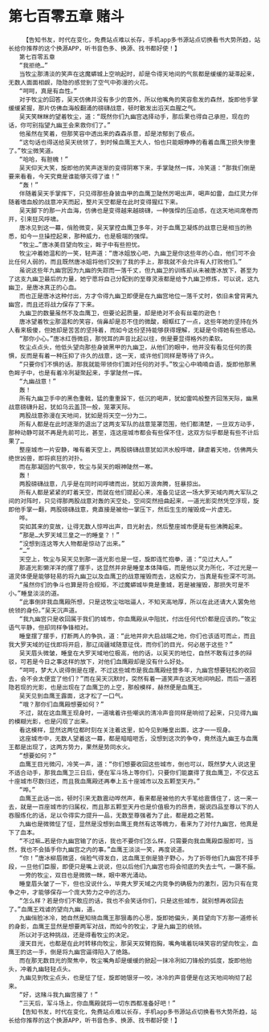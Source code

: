 # 第七百零五章 赌斗
        【告知书友，时代在变化，免费站点难以长存，手机app多书源站点切换看书大势所趋，站长给你推荐的这个换源APP，听书音色多、换源、找书都好使！】
       第七百零五章
       “我拒绝…”
       当牧尘那清淡的笑声在这魔蟒城上空响起时，却是令得天地间的气氛都是缓缓的凝滞起来，无数人面面相觑，隐隐的感觉到了空气中弥漫的火花。
       “呵呵，真是有血性。”
       对于牧尘的回答，吴天仿佛并没有多少的意外，所以他嘴角的笑容愈发的森然，旋即他手掌缓缓紧握，那片仿佛血海般翻涌的磅礴战意，顿时散发出滔天血腥之气。
       吴天笑眯眯的望着牧尘，道：“既然你们九幽宫选择动手，那后果也得自己承担，现在的话，你可别指望九幽王会来救你们了。”
       他虽然在笑着，但那笑容中透出来的森森杀意，却是浓郁到了极点。
       “这句话也得送给吴天统领了，到时候血鹰王大人，怕也只能眼睁睁的看着血鹰卫损失惨重了。”牧尘微笑道。
       “哈哈，有胆魄！”
       吴天仰天大笑，旋即他的笑声逐渐的变得阴寒下来，手掌陡然一挥，冷笑道：“那我们倒是要来看看，今天究竟是谁能够灭得了谁！”
       “轰！”
       伴随着吴天手掌挥下，只见得那些身披血甲的血鹰卫陡然厉喝出声，喝声如雷，血红灵力伴随着嗜血般的战意冲天而起，整片天空都是在此时变得猩红下来。
       吴天脚下的那一片血海，仿佛也是变得越来越磅礴，一种强悍的压迫感，在这天地间席卷而开，引来狂风呼啸。
       唐冰见到这一幕，俏脸微变，吴天掌控血鹰卫多年，对于血鹰卫凝炼的战意已是相当的熟悉，如今一旦操控起来，那种威力，也是极端的强悍。
       “牧尘…”唐冰美目望向牧尘，眸子中有些担忧。
       牧尘冲着她温和的一笑，轻声道：“唐冰姐放心吧，九幽卫是你这些年的心血，他们可不会比任何人弱的，而且既然唐冰姐将他们交到了我的手上，那我就不会允许有人打败他们。”
       虽说这些年九幽宫因为九幽的失踪而一落千丈，但九幽卫的训练却从未被唐冰放下，甚至为了这支九幽卫最后的力量，她宁愿将自己分配到的至尊灵液都是给予九幽卫修炼，可以说，这九幽卫，是唐冰真正的心血。
       而也正是唐冰这种付出，方才令得九幽卫即便是在九幽宫地位一落千丈时，依旧未曾背离九幽宫，而且还将战力保存了下来。
       九幽卫的数量虽然不及血鹰卫，但要论起质量，却是绝对不会有丝毫的逊色！
       唐冰望着牧尘那温和的笑容，俏鼻却是忍不住的微酸，眼眶红了一点，这些年她的坚持在外人看来极傻，但她却是苦苦的坚持着，而如今这份坚持能够获得理解，无疑是令得她有些感动。
       “那你小心。”唐冰红唇微启，那悦耳的声音比起以往，倒是要显得格外的柔软。
       牧尘点点头，他低头望向那些身披黑甲的九幽卫，从他们的眼中，他并没有看见任何的畏惧，反而是有着一种压抑了许久的战意，这一天，或许他们同样是等待了许久。
       “只要你们不惧的话，那我就能带领你们面对任何的对手。”牧尘心中喃喃自语，旋即他那黑色眸子中，也是有着冷冽凝聚起来，手掌陡然一挥。
       “九幽战意！”
       轰！
       所有九幽卫手中的黑色重戟，猛的重重跺下，低沉的喝声，犹如雷鸣般整齐回荡天际，幽黑战意磅礴升起，犹如乌云盖顶一般，笼罩天际。
       两股战意弥漫在天地间，犹如是将天空一分为二。
       所有人都是在此时逐渐的退出了这两支军队的战意笼罩范围，他们都清楚，一旦双方动手，那种动静可就不再是先前可比，甚至，连这座城市都会有些保不住，这双方似乎都是有些不计后果了…
       整座城市一片安静，唯有着天空上，两股磅礴战意犹如洪水般呼啸，肆虐着天地，仿佛两头绝世凶兽，即将疯狂的对扑。
       而在那凝固的气氛中，牧尘与吴天的眼神陡然一寒。
       轰！
       两股磅礴战意，几乎是在同时间呼啸而出，犹如万浪奔腾，狂暴掠出。
       所有人都是紧紧的盯着天空，而就在他们提起心来，准备见证这一场大罗天域内两大军队之间的对阵时，只见得那两股战意对轰的天空处，空间突然扭曲起来，一道光影突然凭空浮现，旋即他手掌一翻，两股磅礴战意，竟直接是被他一掌压下，然后生生的摧毁成一片虚无。
       哗。
       突如其来的变故，让得无数人惊哗出声，目光射去，然后整座城市便是有些沸腾起来。
       “那是…大罗天域三皇之一的睡皇？！”
       “没想到连这等大人物都是惊动了出来。”
       “…”
       天空上，牧尘与吴天见到那一道光影也是一怔，旋即连忙抱拳，道：“见过大人。”
       那道光影懒洋洋的摆了摆手，这显然并非是睡皇本体降临，而是他以灵力所化，不过光是一道灵体便是能够轻易的将九幽卫以及血鹰卫的战意摧毁而去，这般实力，当真是有些深不可测。
       “虽然你们的争斗也算是符合规矩，不过魔蟒城毕竟是重城，若是被摧毁，那损失可是不小。”睡皇淡淡的道。
       “此事倒非我血鹰殿所想，只是这牧尘咄咄逼人，不知天高地厚，所以在此还请大人罢免他统领的身份。”吴天沉声道。
       “我九幽宫只是收回属于我们的城市，你血鹰殿从中阻扰，付出任何代价都是应该的。”牧尘语气平静，但却同样争锋相对。
       睡皇摆了摆手，打断两人的争执，道：“此地并非大启战端之地，你们也该适可而止，而且我大罗天域的征伐即将开启，那辽阔疆域随意征伐，而你们的目光，何必居于这些？”
       吴天眉头微皱，睡皇在大罗天域地位极高，他的话，以吴天的地位，自然不敢有过多的辩驳，可若是今日之事这样的放下，对他们血鹰殿却是没有什么好处。
       “呵呵，梦大人说得倒是在理，不过这些城市是我血鹰殿经营多年，九幽宫想要轻松的收回去，会不会太便宜了他们？”而在吴天沉默时，突然有着一道笑声在这天地间响起，而后一道若隐若现的光影，也是出现在了血鹰卫的上空，那般模样，赫然便是血鹰王。
       吴天见到血鹰王露面，这才松了一口气。
       “哦？那你们血鹰殿想要如何？”
       不过，就在这血鹰王现身时，一道噙着许些嘲讽的清冷声音同样是响彻了起来，只见得九幽的模糊光影，也是闪现了出来。
       看这模样，显然这两位都时刻在关注着这里，如今见到睡皇出面，这才一一现身。
       这座城市中，无数人望着这一幕，都是暗暗咂舌，没想到这次的争夺，竟然连九幽王与血鹰王都是出现了，这两方势力，果然是势同水火。
       “想要如何？”
       血鹰王目光微闪，冷笑一声，道：“你们想要收回这些城市，倒也可以，既然梦大人说这里不适合动手，那我血鹰卫三日后，便在军斗场上等你们，只要你们能赢得了我血鹰卫，不仅这五十座城市尽数归还，而且我血鹰殿还再奉上五十座城市以及五颗至天丹。”
       “哗。”
       血鹰王此话一出，顿时引来无数震动哗然声，看来都是被他的大手笔给震慑住了，这一来一去，就是一百座城市的归属权，而且那五颗至天丹也是价值极为的昂贵，据说四品至尊以下的人吞服炼化的话，足以令得实力提升一品，无数至尊强者为了此，都是趋之若鹜。
       九幽也是微微怔了怔，显然是没想到血鹰王竟然有这等魄力，看来为了对付九幽宫，他真是下了血本。
       “不过嘛…若是你九幽宫输了的话，我也不要你们怎么样，只需要向我血鹰殿臣服即可，当然，我也不会插手你九幽宫之内的事。”血鹰王淡淡一笑，再度说道。
       “你！”唐冰柳眉微竖，俏脸气得发白，这血鹰王倒是狼子野心，为了折辱他们九幽宫不择手段，一旦他们臣服，即便只是嘴上说说，但以后他们九幽宫也将会彻底的失去士气，一蹶不振。
       一旁的牧尘，双目也是微微一眯，眼中寒光涌动。
       睡皇眉头皱了一下，但也没说什么，毕竟大罗天域之内竞争的确极为的激烈，因为只有在竞争之中，才能够保存一个庞大势力之中的活力。
       “怎么样？若是你们不敢应的话，我也不会笑话你们，只是这些城市，就别想再收回去了。”血鹰王戏谑的望向九幽，道。
       九幽俏脸冰冷，她自然是知晓血鹰王那狠毒的心思，旋即她偏头，美目望向下方那一道修长的身影，血鹰王显然是想要两军对战，而如今的牧尘，才是九幽卫的统领。
       所以对于这种挑战，还是得看牧尘的决定。
       漫天目光，也都是在此时转移向牧尘，那吴天双臂抱胸，嘴角噙着玩味笑容的望向牧尘，血鹰王的这一手，倒是将九幽宫逼得陷入了绝路。
       而在那无数目光的聚焦中，牧尘嘴角却是缓缓的掀起一抹冷冽如刀锋般的弧度，旋即他抬头，冲着九幽轻轻点头。
       九幽见到牧尘点头，也是怔了怔，旋即她银牙一咬，冰冷的声音便是在这天地间响彻了起来。
       “好，这赌斗我九幽宫接了！”
       “三天后，军斗场上，你血鹰殿就将一切东西都准备好吧！”
       【告知书友，时代在变化，免费站点难以长存，手机app多书源站点切换看书大势所趋，站长给你推荐的这个换源APP，听书音色多、换源、找书都好使！】